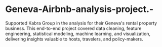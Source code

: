# Geneva-Airbnb-analysis-project.-
Supported Kabra Group in the analysis for their Geneva's rental property business. This end-to-end project covered data cleaning, feature engineering, statistical modeling, machine learning, and visualization, delivering insights valuable to hosts, travelers, and policy-makers.
